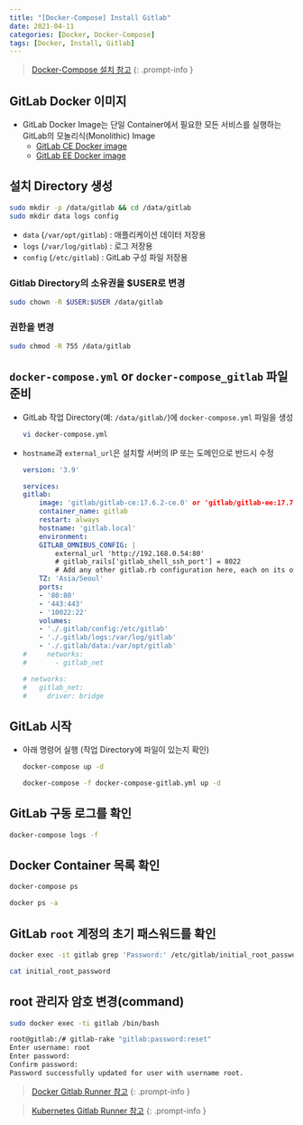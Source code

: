 ```yaml
---
title: "[Docker-Compose] Install Gitlab"
date: 2021-04-11
categories: [Docker, Docker-Compose]
tags: [Docker, Install, Gitlab]
---
```


> [Docker-Compose 설치 참고](https://kyungryeol-yoon.github.io/posts/docker-install-compose/)
{: .prompt-info }

## GitLab Docker 이미지

- GitLab Docker Image는 단일 Container에서 필요한 모든 서비스를 실행하는 GitLab의 모놀리식(Monolithic) Image
  - [GitLab CE Docker image](https://hub.docker.com/r/gitlab/gitlab-ce/)
  - [GitLab EE Docker image](https://hub.docker.com/r/gitlab/gitlab-ee/)

## 설치 Directory 생성

```bash
sudo mkdir -p /data/gitlab && cd /data/gitlab
sudo mkdir data logs config
```

- `data` (`/var/opt/gitlab`) : 애플리케이션 데이터 저장용
- `logs` (`/var/log/gitlab`) : 로그 저장용
- `config` (`/etc/gitlab`) : GitLab 구성 파일 저장용

### Gitlab Directory의 소유권을 $USER로 변경

```bash
sudo chown -R $USER:$USER /data/gitlab
```

### 권한을 변경

```bash
sudo chmod -R 755 /data/gitlab
```

## `docker-compose.yml` or `docker-compose_gitlab` 파일 준비

- GitLab 작업 Directory(예: `/data/gitlab/`)에 `docker-compose.yml` 파일을 생성

  ```bash
  vi docker-compose.yml
  ```

- `hostname`과 `external_url`은 설치할 서버의 IP 또는 도메인으로 반드시 수정

  ```yaml
  version: '3.9'

  services:
  gitlab:
      image: 'gitlab/gitlab-ce:17.6.2-ce.0' or 'gitlab/gitlab-ee:17.7.0-ee.0'
      container_name: gitlab
      restart: always
      hostname: 'gitlab.local'
      environment:
      GITLAB_OMNIBUS_CONFIG: |
          external_url 'http://192.168.0.54:80'
          # gitlab_rails['gitlab_shell_ssh_port'] = 8022
          # Add any other gitlab.rb configuration here, each on its own line
      TZ: 'Asia/Seoul'
      ports:
      - '80:80'
      - '443:443'
      - '10022:22'
      volumes:
      - './.gitlab/config:/etc/gitlab'
      - './.gitlab/logs:/var/log/gitlab'
      - './.gitlab/data:/var/opt/gitlab'
  #     networks:
  #       - gitlab_net

  # networks:
  #   gitlab_net:
  #     driver: bridge
  ```

## GitLab 시작

- 아래 명령어 실행 (작업 Directory에 파일이 있는지 확인)

  ```bash
  docker-compose up -d
  ```

  ```bash
  docker-compose -f docker-compose-gitlab.yml up -d
  ```

## GitLab 구동 로그를 확인

```bash
docker-compose logs -f
```

## Docker Container 목록 확인

```bash
docker-compose ps
```

```bash
docker ps -a
```

## GitLab `root` 계정의 초기 패스워드를 확인

```bash
docker exec -it gitlab grep 'Password:' /etc/gitlab/initial_root_password
```

```bash
cat initial_root_password
```

## root 관리자 암호 변경(command)

```bash
sudo docker exec -ti gitlab /bin/bash

root@gitlab:/# gitlab-rake "gitlab:password:reset"
Enter username: root
Enter password: 
Confirm password:
Password successfully updated for user with username root.
```

> [Docker Gitlab Runner 참고](https://kyungryeol-yoon.github.io/posts/docker-install-gitlab-runner/)
{: .prompt-info }

> [Kubernetes Gitlab Runner 참고](https://kyungryeol-yoon.github.io/posts/kubernetes-install-gitlab-runner-using-helm/)
{: .prompt-info }